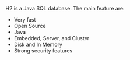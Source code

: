 H2 is a Java SQL database. The main feature are:

  * Very fast
  * Open Source
  * Java
  * Embedded, Server, and Cluster
  * Disk and In Memory
  * Strong security features